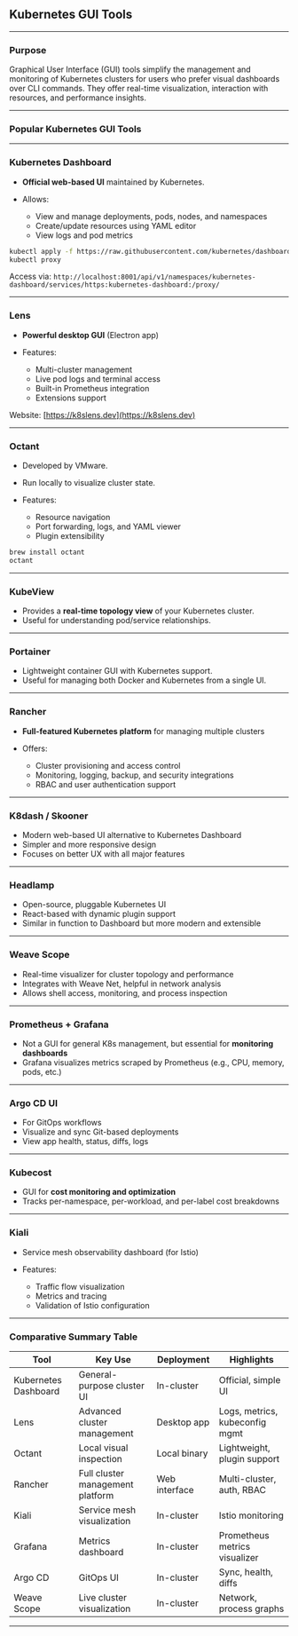 ## **Kubernetes GUI Tools**

---

### **Purpose**

Graphical User Interface (GUI) tools simplify the management and monitoring of Kubernetes clusters for users who prefer visual dashboards over CLI commands. They offer real-time visualization, interaction with resources, and performance insights.

---

### **Popular Kubernetes GUI Tools**

---

### **Kubernetes Dashboard**

* **Official web-based UI** maintained by Kubernetes.
* Allows:

  * View and manage deployments, pods, nodes, and namespaces
  * Create/update resources using YAML editor
  * View logs and pod metrics

```bash
kubectl apply -f https://raw.githubusercontent.com/kubernetes/dashboard/v2.7.0/aio/deploy/recommended.yaml
kubectl proxy
```

Access via:
`http://localhost:8001/api/v1/namespaces/kubernetes-dashboard/services/https:kubernetes-dashboard:/proxy/`

---

### **Lens**

* **Powerful desktop GUI** (Electron app)
* Features:

  * Multi-cluster management
  * Live pod logs and terminal access
  * Built-in Prometheus integration
  * Extensions support

Website: [https://k8slens.dev](https://k8slens.dev)

---

### **Octant**

* Developed by VMware.
* Run locally to visualize cluster state.
* Features:

  * Resource navigation
  * Port forwarding, logs, and YAML viewer
  * Plugin extensibility

```bash
brew install octant
octant
```

---

### **KubeView**

* Provides a **real-time topology view** of your Kubernetes cluster.
* Useful for understanding pod/service relationships.

---

### **Portainer**

* Lightweight container GUI with Kubernetes support.
* Useful for managing both Docker and Kubernetes from a single UI.

---

### **Rancher**

* **Full-featured Kubernetes platform** for managing multiple clusters
* Offers:

  * Cluster provisioning and access control
  * Monitoring, logging, backup, and security integrations
  * RBAC and user authentication support

---

### **K8dash / Skooner**

* Modern web-based UI alternative to Kubernetes Dashboard
* Simpler and more responsive design
* Focuses on better UX with all major features

---

### **Headlamp**

* Open-source, pluggable Kubernetes UI
* React-based with dynamic plugin support
* Similar in function to Dashboard but more modern and extensible

---

### **Weave Scope**

* Real-time visualizer for cluster topology and performance
* Integrates with Weave Net, helpful in network analysis
* Allows shell access, monitoring, and process inspection

---

### **Prometheus + Grafana**

* Not a GUI for general K8s management, but essential for **monitoring dashboards**
* Grafana visualizes metrics scraped by Prometheus (e.g., CPU, memory, pods, etc.)

---

### **Argo CD UI**

* For GitOps workflows
* Visualize and sync Git-based deployments
* View app health, status, diffs, logs

---

### **Kubecost**

* GUI for **cost monitoring and optimization**
* Tracks per-namespace, per-workload, and per-label cost breakdowns

---

### **Kiali**

* Service mesh observability dashboard (for Istio)
* Features:

  * Traffic flow visualization
  * Metrics and tracing
  * Validation of Istio configuration

---

### **Comparative Summary Table**

| Tool                 | Key Use                          | Deployment    | Highlights                     |
| -------------------- | -------------------------------- | ------------- | ------------------------------ |
| Kubernetes Dashboard | General-purpose cluster UI       | In-cluster    | Official, simple UI            |
| Lens                 | Advanced cluster management      | Desktop app   | Logs, metrics, kubeconfig mgmt |
| Octant               | Local visual inspection          | Local binary  | Lightweight, plugin support    |
| Rancher              | Full cluster management platform | Web interface | Multi-cluster, auth, RBAC      |
| Kiali                | Service mesh visualization       | In-cluster    | Istio monitoring               |
| Grafana              | Metrics dashboard                | In-cluster    | Prometheus metrics visualizer  |
| Argo CD              | GitOps UI                        | In-cluster    | Sync, health, diffs            |
| Weave Scope          | Live cluster visualization       | In-cluster    | Network, process graphs        |

---
